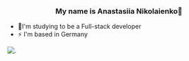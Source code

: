 ### <div align="center">My name is Anastasiia Nikolaienko🌝
</div>  
  
- 🌱I'm studying to be a Full-stack developer  
- ⚡ I'm based in Germany


<div >
  <img src="https://github.com/user-attachments/assets/bd7f2855-5bd0-4a34-b473-5512062576ec" alt=".">
</div>



